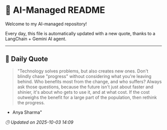 # 🧠 AI-Managed README

Welcome to my AI-managed repository!

Every day, this file is automatically updated with a new quote, thanks to a LangChain + Gemini AI agent.

---

## 📅 Daily Quote

> "Technology solves problems, but also creates new ones. Don't blindly chase "progress" without considering what you're leaving behind. Who benefits most from the change, and who suffers? Always ask those questions, because the future isn't just about faster and shinier, it's about who gets to use it, and at what cost. If the cost outweighs the benefit for a large part of the population, then rethink the progress.

- Anya Sharma"

*🕒 Updated on 2025-10-03 14:09*